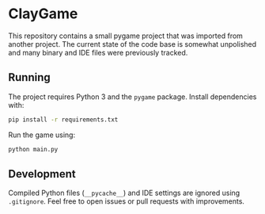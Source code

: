 # ClayGame

This repository contains a small pygame project that was imported from another project. The current state of the code base is somewhat unpolished and many binary and IDE files were previously tracked.

## Running

The project requires Python 3 and the `pygame` package. Install dependencies with:

```bash
pip install -r requirements.txt
```

Run the game using:

```bash
python main.py
```

## Development

Compiled Python files (`__pycache__`) and IDE settings are ignored using `.gitignore`. Feel free to open issues or pull requests with improvements.
